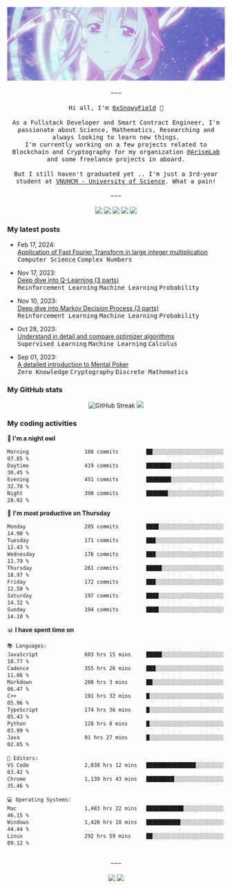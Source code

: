 <div align='center'>
<img src="./assets/banner.gif" alt="Banner" width="1000" />
  <samp>
    </br></br>~~~</br></br>
    Hi all, I'm <a href="https://snowyfield.me/">0xSnowyField</a> 🧸
    </br></br>
    As a Fullstack Developer and Smart Contract Engineer, I'm passionate about Science, Mathematics, Researching and always looking to learn new things.</br> I'm currently working on a few projects related to Blockchain and Cryptography for my organization <a href="https://github.com/ArismLab">@ArismLab</a> and some freelance projects in aboard.
    </br></br>
    But I still haven't graduated yet .. I'm just a 3rd-year student at <a href="https://en.hcmus.edu.vn/">VNUHCM - University of Science</a>. What a pain!
    </br></br>~~~</br></br>
  </samp>
  <a href = "https://wakatime.com/@SnowyField1906" target="_blank"><img src="https://img.shields.io/badge/-Wakatime-000000?style=for-the-badge&logo=wakatime&logoColor=white"></a>
  <a href="https://linkedin.com/in/NHThuan" target="_blank"><img src="https://img.shields.io/badge/-LinkedIn-0A66C2?style=for-the-badge&logo=linkedin&logoColor=white"></a>
  <a href="https://stackoverflow.com/users/17358240/snowyfield" target="_blank"><img src="https://img.shields.io/badge/StackOverflow-F58025?style=for-the-badge&logo=stackoverflow&logoColor=white" target="_blank"></a>
  <a href="https://facebook.com/SnowyField1906" target="_blank"><img src="https://img.shields.io/badge/-Facebook-0A66C2?style=for-the-badge&logo=facebook&logoColor=white"></a>
  <a href="https://x.com/SnowyField1906" target="_blank"><img src="https://img.shields.io/badge/-Twitter-000000?style=for-the-badge&logo=x&logoColor=white"></a>
</div>

### My latest posts

- Feb 17, 2024\: <br/>
  <a href="https://www.snowyfield.me/posts/ung-dung-fast-fourier-transform-trong-phep-nhan-so-nguyen-lon" target="_blank">Application of Fast Fourier Transform in large integer multiplication</a><br/>
  <kbd>Computer Science</kbd> <kbd>Complex Numbers</kbd>
  
- Nov 17, 2023\: <br/>
  <a href="https://www.snowyfield.me/posts/hieu-sau-ve-q-learning-phan-1" target="_blank">Deep dive into Q-Learning (3 parts)</a><br/>
  <kbd>Reinforcement Learning</kbd> <kbd>Machine Learning</kbd> <kbd>Probability</kbd>
  
- Nov 10, 2023\: <br/>
  <a href="https://www.snowyfield.me/posts/hieu-sau-ve-markov-decision-process-phan-1" target="_blank">Deep dive into Markov Decision Process (3 parts)</a><br/>
  <kbd>Reinforcement Learning</kbd> <kbd>Machine Learning</kbd> <kbd>Probability</kbd>
  
- Oct 28, 2023\: <br/>
  <a href="https://www.snowyfield.me/posts/tim-hieu-chi-tiet-va-so-sanh-cac-thuat-toan-optimizer" target="_blank">Understand in detail and compare optimizer algorithms</a><br/>
  <kbd>Supervised Learning</kbd> <kbd>Machine Learning</kbd> <kbd>Calculus</kbd>
  
- Sep 01, 2023\: <br/>
  <a href="https://www.snowyfield.me/posts/gioi-thieu-chi-tiet-ve-bai-toan-mental-poker" target="_blank">A detailed introduction to Mental Poker</a><br/>
  <kbd>Zero Knowledge</kbd> <kbd>Cryptography</kbd> <kbd>Discrete Mathematics</kbd>

### My GitHub stats

<div align="center">
  <img src="https://github-readme-streak-stats.herokuapp.com?user=SnowyFIeld1906&theme=swift&hide_border=true&date_format=M%20j%5B%2C%20Y%5D&card_width=1000" alt="GitHub Streak" />
  <img src='http://github-profile-summary-cards.vercel.app/api/cards/profile-details?username=SnowyFIeld1906&theme=swift' width='1000px'/>
</div>

### My coding activities

<!--START_SECTION:waka-->
**🦉 I'm a night owl** 

```text
Morning                  108 commits         ██░░░░░░░░░░░░░░░░░░░░░░░   07.85 % 
Daytime                  419 commits         ████████░░░░░░░░░░░░░░░░░   30.45 % 
Evening                  451 commits         ████████░░░░░░░░░░░░░░░░░   32.78 % 
Night                    398 commits         ███████░░░░░░░░░░░░░░░░░░   28.92 % 
```
📅 **I'm most productive on Thursday** 

```text
Monday                   205 commits         ████░░░░░░░░░░░░░░░░░░░░░   14.90 % 
Tuesday                  171 commits         ███░░░░░░░░░░░░░░░░░░░░░░   12.43 % 
Wednesday                176 commits         ███░░░░░░░░░░░░░░░░░░░░░░   12.79 % 
Thursday                 261 commits         █████░░░░░░░░░░░░░░░░░░░░   18.97 % 
Friday                   172 commits         ███░░░░░░░░░░░░░░░░░░░░░░   12.50 % 
Saturday                 197 commits         ████░░░░░░░░░░░░░░░░░░░░░   14.32 % 
Sunday                   194 commits         ████░░░░░░░░░░░░░░░░░░░░░   14.10 % 
```


📊 **I have spent time on** 

```text
📚 Languages: 
JavaScript               603 hrs 15 mins     █████░░░░░░░░░░░░░░░░░░░░   18.77 % 
Cadence                  355 hrs 26 mins     ███░░░░░░░░░░░░░░░░░░░░░░   11.06 % 
Markdown                 208 hrs 3 mins      ██░░░░░░░░░░░░░░░░░░░░░░░   06.47 % 
C++                      191 hrs 32 mins     █░░░░░░░░░░░░░░░░░░░░░░░░   05.96 % 
TypeScript               174 hrs 36 mins     █░░░░░░░░░░░░░░░░░░░░░░░░   05.43 % 
Python                   128 hrs 8 mins      █░░░░░░░░░░░░░░░░░░░░░░░░   03.99 % 
Java                     91 hrs 27 mins      █░░░░░░░░░░░░░░░░░░░░░░░░   02.85 % 

📑 Editors: 
VS Code                  2,038 hrs 12 mins   ████████████████░░░░░░░░░   63.42 % 
Chrome                   1,139 hrs 43 mins   █████████░░░░░░░░░░░░░░░░   35.46 % 

💻 Operating Systems: 
Mac                      1,483 hrs 22 mins   ████████████░░░░░░░░░░░░░   46.15 % 
Windows                  1,428 hrs 18 mins   ███████████░░░░░░░░░░░░░░   44.44 % 
Linux                    292 hrs 59 mins     ██░░░░░░░░░░░░░░░░░░░░░░░   09.12 % 
```

<div align='center'><samp></br>~~~</br></br></samp><img src='http://img.shields.io/badge/3.2%20thousand%20coding%20hours-black?style=for-the-badge' /> <img src='https://img.shields.io/badge/3.6%20million%20lines%20of%20code-black?style=for-the-badge' /></div>


<!--END_SECTION:waka-->
